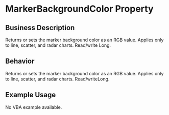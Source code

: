 # MarkerBackgroundColor Property

## Business Description
Returns or sets the marker background color as an RGB value. Applies only to line, scatter, and radar charts. Read/write Long.

## Behavior
Returns or sets the marker background color as an RGB value. Applies only to line, scatter, and radar charts. Read/writeLong.

## Example Usage
No VBA example available.